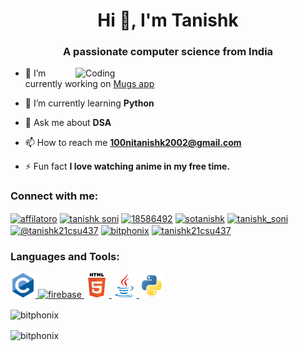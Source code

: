 <h1 align="center">Hi 👋, I'm Tanishk</h1>
<h3 align="center">A passionate computer science from India</h3>
<img align="right" alt="Coding" width="400" src="https://media4.giphy.com/media/AYy9YYXHmsGek/200w.gif?cid=6c09b952z8vd2qrlby4he80jp5ts8fl88z2kwphvgy7660iu&rid=200w.gif&ct=g">




- 🔭 I’m currently working on [Mugs app](https://mugsapp.in/)

- 🌱 I’m currently learning **Python**

- 💬 Ask me about **DSA**

- 📫 How to reach me **100nitanishk2002@gmail.com**

- ⚡ Fun fact **I love watching anime in my free time.**

<h3 align="left">Connect with me:</h3>
<p align="left">
<a href="https://twitter.com/AffiliatorO" target="blank"><img align="center" src="https://raw.githubusercontent.com/rahuldkjain/github-profile-readme-generator/master/src/images/icons/Social/twitter.svg" alt="affilatoro" height="30" width="40" /></a>
<a href="https://linkedin.com/in/tanishk soni" target="blank"><img align="center" src="https://raw.githubusercontent.com/rahuldkjain/github-profile-readme-generator/master/src/images/icons/Social/linked-in-alt.svg" alt="tanishk soni" height="30" width="40" /></a>
<a href="https://stackoverflow.com/users/18586492" target="blank"><img align="center" src="https://raw.githubusercontent.com/rahuldkjain/github-profile-readme-generator/master/src/images/icons/Social/stack-overflow.svg" alt="18586492" height="30" width="40" /></a>
<a href="https://instagram.com/sotanishk" target="blank"><img align="center" src="https://raw.githubusercontent.com/rahuldkjain/github-profile-readme-generator/master/src/images/icons/Social/instagram.svg" alt="sotanishk" height="30" width="40" /></a>
<a href="https://www.codechef.com/users/tanishk_soni" target="blank"><img align="center" src="https://cdn.jsdelivr.net/npm/simple-icons@3.1.0/icons/codechef.svg" alt="tanishk_soni" height="30" width="40" /></a>
<a href="https://www.hackerrank.com/@tanishk21csu437" target="blank"><img align="center" src="https://raw.githubusercontent.com/rahuldkjain/github-profile-readme-generator/master/src/images/icons/Social/hackerrank.svg" alt="@tanishk21csu437" height="30" width="40" /></a>
<a href="https://www.leetcode.com/bitphonix" target="blank"><img align="center" src="https://raw.githubusercontent.com/rahuldkjain/github-profile-readme-generator/master/src/images/icons/Social/leet-code.svg" alt="bitphonix" height="30" width="40" /></a>
<a href="https://auth.geeksforgeeks.org/user/tanishk21csu437" target="blank"><img align="center" src="https://raw.githubusercontent.com/rahuldkjain/github-profile-readme-generator/master/src/images/icons/Social/geeks-for-geeks.svg" alt="tanishk21csu437" height="30" width="40" /></a>
</p>

<h3 align="left">Languages and Tools:</h3>
<p align="left"> <a href="https://www.cprogramming.com/" target="_blank" rel="noreferrer"> <img src="https://raw.githubusercontent.com/devicons/devicon/master/icons/c/c-original.svg" alt="c" width="40" height="40"/> </a> <a href="https://firebase.google.com/" target="_blank" rel="noreferrer"> <img src="https://www.vectorlogo.zone/logos/firebase/firebase-icon.svg" alt="firebase" width="40" height="40"/> </a> <a href="https://www.w3.org/html/" target="_blank" rel="noreferrer"> <img src="https://raw.githubusercontent.com/devicons/devicon/master/icons/html5/html5-original-wordmark.svg" alt="html5" width="40" height="40"/> </a> <a href="https://www.java.com" target="_blank" rel="noreferrer"> <img src="https://raw.githubusercontent.com/devicons/devicon/master/icons/java/java-original.svg" alt="java" width="40" height="40"/> </a> <a href="https://www.python.org" target="_blank" rel="noreferrer"> <img src="https://raw.githubusercontent.com/devicons/devicon/master/icons/python/python-original.svg" alt="python" width="40" height="40"/> </a> </p>

<p><img align="center" src="https://github-readme-stats.vercel.app/api/top-langs?username=bitphonix&show_icons=true&locale=en&layout=compact" alt="bitphonix" /></p>

<p><img align="center" src="https://github-readme-streak-stats.herokuapp.com/?user=bitphonix&" alt="bitphonix" /></p>
